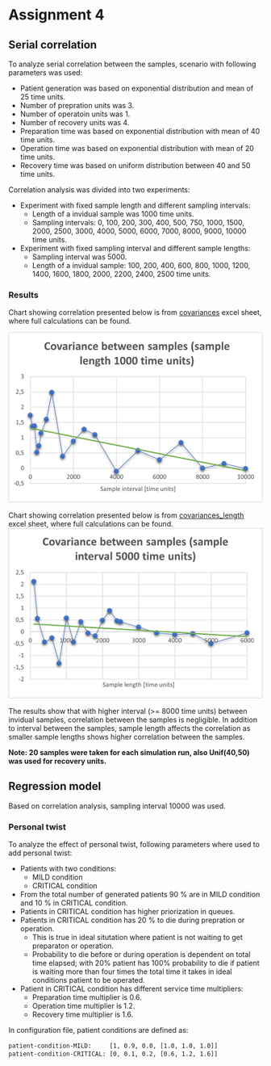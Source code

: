# Assignment 4

## Serial correlation

To analyze serial correlation between the samples, scenario with following parameters was used:  
- Patient generation was based on exponential distribution and mean of 25 time units.
- Number of prepration units was 3.
- Number of operatoin units was 1.
- Number of recovery units was 4.
- Preparation time was based on exponential distribution with mean of 40 time units.
- Operation time was based on exponential distribution with mean of 20 time units.
- Recovery time was based on uniform distribution between 40 and 50 time units.

Correlation analysis was divided into two experiments:
- Experiment with fixed sample length and different sampling intervals:
  - Length of a invidual sample was 1000 time units.
  - Sampling intervals: 0, 100, 200, 300, 400, 500, 750, 1000, 1500, 2000, 2500, 3000, 4000, 5000, 6000, 7000, 8000, 9000, 10000 time units.
- Experiment with fixed sampling interval and different sample lengths:
  - Sampling interval was 5000.
  - Length of a invidual sample: 100, 200, 400, 600, 800, 1000, 1200, 1400, 1600, 1800, 2000, 2200, 2400, 2500 time units. 

### Results
Chart showing correlation presented below is from [covariances](covariances.xlsx) excel sheet, where full calculations can be found. 

![Correlation](./correlation_sample_interval.png)

Chart showing correlation presented below is from [covariances_length](covariances-length.xlsx) excel sheet, where full calculations can be found. 
![Correlation](./correlation_sample_length.png)

The results show that with higher interval (>= 8000 time units) between invidual samples, correlation between the samples is negligible. In addition to interval between the samples, sample length affects the correlation as smaller sample lengths shows higher correlation between the samples.

**Note: 20 samples were taken for each simulation run, also Unif(40,50) was used for recovery units.**

## Regression model

Based on correlation analysis, sampling interval 10000 was used.

### Personal twist

To analyze the effect of personal twist, following parameters where used to add personal twist:
- Patients with two conditions:
  - MILD condition
  - CRITICAL condition
- From the total number of generated patients 90 % are in MILD condition and 10 % in CRITICAL condition.
- Patients in CRITICAL condition has higher priorization in queues.
- Patients in CRITICAL condition has 20 % to die during prepration or operation.
  - This is true in ideal situtation where patient is not waiting to get preparaton or operation.
  - Probability to die before or during operation is dependent on total time elapsed; with 20% patient has 100% probability to die if patient is waiting more than four times the total time it takes in ideal conditions patient to be operated.
- Patient in CRITICAL condition has different service time multipliers:
  - Preparation time multiplier is 0.6.
  - Operation time multiplier is 1.2.
  - Recovery time multiplier is 1.6.
  
In configuration file, patient conditions are defined as:
```
patient-condition-MILD:     [1, 0.9, 0.0, [1.0, 1.0, 1.0]]
patient-condition-CRITICAL: [0, 0.1, 0.2, [0.6, 1.2, 1.6]]
```
